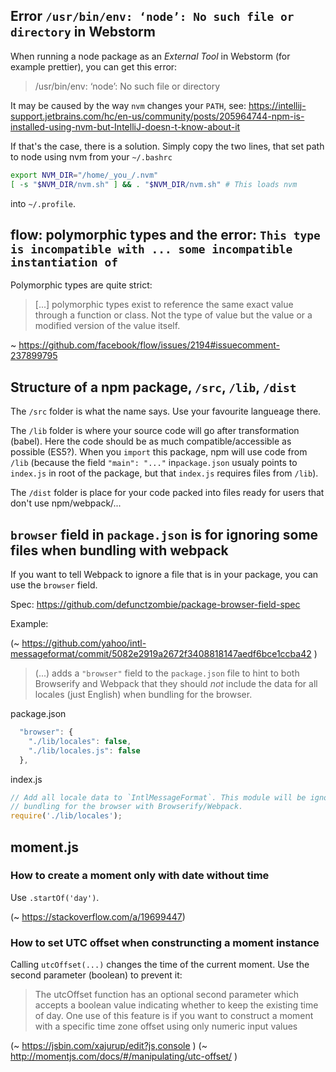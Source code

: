 ## Error `/usr/bin/env: ‘node’: No such file or directory` in Webstorm

When running a node package as an _External Tool_ in Webstorm (for example prettier), you can get this error:

> /usr/bin/env: ‘node’: No such file or directory

It may be caused by the way `nvm` changes your `PATH`, see: https://intellij-support.jetbrains.com/hc/en-us/community/posts/205964744-npm-is-installed-using-nvm-but-IntelliJ-doesn-t-know-about-it

If that's the case, there is a solution. Simply copy the two lines, that set path to node using nvm from your `~/.bashrc` 

~~~ bash
export NVM_DIR="/home/_you_/.nvm"
[ -s "$NVM_DIR/nvm.sh" ] && . "$NVM_DIR/nvm.sh" # This loads nvm
~~~

into `~/.profile`.



## flow: polymorphic types and the error: `This type is incompatible with ... some incompatible instantiation of`

Polymorphic types are quite strict: 

> [...] polymorphic types exist to reference the same exact value through a function or class. 
> Not the type of value but the value or a modified version of the value itself.

~ https://github.com/facebook/flow/issues/2194#issuecomment-237899795

## Structure of a npm package, `/src`, `/lib`, `/dist`

The `/src` folder is what the name says. Use your favourite langueage there. 

The `/lib` folder is where your source code will go after transformation (babel). Here the code should be as much compatible/accessible as possible (ES5?). When you `import` this package, npm will use code from `/lib` (because the field `"main": "..."` in`package.json` usualy points to `index.js` in root of the package, but that `index.js` requires files from `/lib`). 

The `/dist` folder is place for your code packed into files ready for users that don't use npm/webpack/...

## `browser` field in `package.json` is for ignoring some files when bundling with webpack

If you want to tell Webpack to ignore a file that is in your package, you can use the `browser` field. 

Spec: https://github.com/defunctzombie/package-browser-field-spec

Example: 

(~ https://github.com/yahoo/intl-messageformat/commit/5082e2919a2672f3408818147aedf6bce1ccba42 ) 

> (...) adds a `"browser"` field to the `package.json` file to hint to
> both Browserify and Webpack that they should _not_ include the data for
> all locales (just English) when bundling for the browser.

package.json

~~~ js
  "browser": {
    "./lib/locales": false,
    "./lib/locales.js": false
  },
~~~

index.js

~~~ js
// Add all locale data to `IntlMessageFormat`. This module will be ignored when
// bundling for the browser with Browserify/Webpack.
require('./lib/locales');
~~~

## moment.js

### How to create a moment only with date without time

Use `.startOf('day')`. 

(~ https://stackoverflow.com/a/19699447) 

### How to set UTC offset when construncting a moment instance

Calling `utcOffset(...)` changes the time of the current moment. Use the second parameter (boolean) to prevent it: 

> The utcOffset function has an optional second parameter which accepts a boolean value 
> indicating whether to keep the existing time of day.
> One use of this feature is if you want to construct a moment 
> with a specific time zone offset using only numeric input values

(~ https://jsbin.com/xajurup/edit?js,console )
(~ http://momentjs.com/docs/#/manipulating/utc-offset/ )
